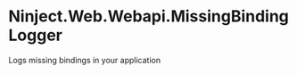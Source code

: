 Ninject.Web.Webapi.MissingBindingLogger
=======================================

Logs missing bindings in your application